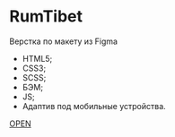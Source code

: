 # RumTibet

Верстка по макету из Figma

- HTML5;
- CSS3;
- SCSS;
- БЭМ;
- JS;
- Адаптив под мобильные устройства.

[OPEN](https://callmemaksimg.github.io/RumTibet)